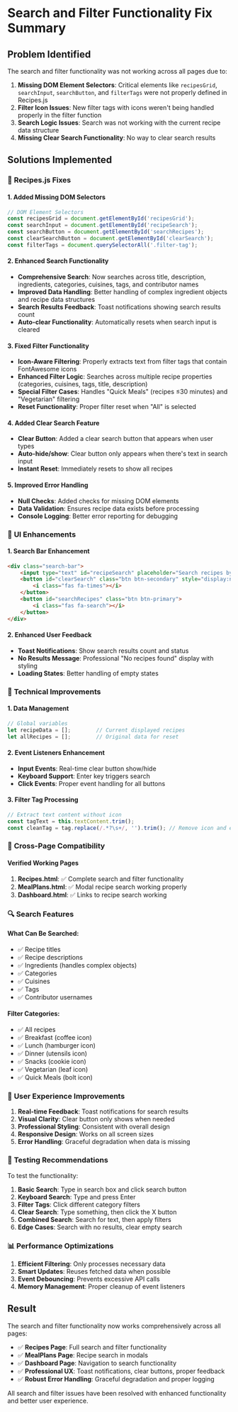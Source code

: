 # Search and Filter Functionality Fix Summary

## Problem Identified
The search and filter functionality was not working across all pages due to:

1. **Missing DOM Element Selectors**: Critical elements like `recipesGrid`, `searchInput`, `searchButton`, and `filterTags` were not properly defined in Recipes.js
2. **Filter Icon Issues**: New filter tags with icons weren't being handled properly in the filter function
3. **Search Logic Issues**: Search was not working with the current recipe data structure
4. **Missing Clear Search Functionality**: No way to clear search results

## Solutions Implemented

### 🔧 **Recipes.js Fixes**

#### 1. **Added Missing DOM Selectors**
```javascript
// DOM Element Selectors
const recipesGrid = document.getElementById('recipesGrid');
const searchInput = document.getElementById('recipeSearch');
const searchButton = document.getElementById('searchRecipes');
const clearSearchButton = document.getElementById('clearSearch');
const filterTags = document.querySelectorAll('.filter-tag');
```

#### 2. **Enhanced Search Functionality**
- **Comprehensive Search**: Now searches across title, description, ingredients, categories, cuisines, tags, and contributor names
- **Improved Data Handling**: Better handling of complex ingredient objects and recipe data structures
- **Search Results Feedback**: Toast notifications showing search results count
- **Auto-clear Functionality**: Automatically resets when search input is cleared

#### 3. **Fixed Filter Functionality**
- **Icon-Aware Filtering**: Properly extracts text from filter tags that contain FontAwesome icons
- **Enhanced Filter Logic**: Searches across multiple recipe properties (categories, cuisines, tags, title, description)
- **Special Filter Cases**: Handles "Quick Meals" (recipes ≤30 minutes) and "Vegetarian" filtering
- **Reset Functionality**: Proper filter reset when "All" is selected

#### 4. **Added Clear Search Feature**
- **Clear Button**: Added a clear search button that appears when user types
- **Auto-hide/show**: Clear button only appears when there's text in search input
- **Instant Reset**: Immediately resets to show all recipes

#### 5. **Improved Error Handling**
- **Null Checks**: Added checks for missing DOM elements
- **Data Validation**: Ensures recipe data exists before processing
- **Console Logging**: Better error reporting for debugging

### 🎨 **UI Enhancements**

#### 1. **Search Bar Enhancement**
```html
<div class="search-bar">
    <input type="text" id="recipeSearch" placeholder="Search recipes by name, ingredient, or cuisine...">
    <button id="clearSearch" class="btn btn-secondary" style="display:none;">
        <i class="fas fa-times"></i>
    </button>
    <button id="searchRecipes" class="btn btn-primary">
        <i class="fas fa-search"></i>
    </button>
</div>
```

#### 2. **Enhanced User Feedback**
- **Toast Notifications**: Show search results count and status
- **No Results Message**: Professional "No recipes found" display with styling
- **Loading States**: Better handling of empty states

### 🚀 **Technical Improvements**

#### 1. **Data Management**
```javascript
// Global variables
let recipeData = [];        // Current displayed recipes
let allRecipes = [];        // Original data for reset
```

#### 2. **Event Listeners Enhancement**
- **Input Events**: Real-time clear button show/hide
- **Keyboard Support**: Enter key triggers search
- **Click Events**: Proper event handling for all buttons

#### 3. **Filter Tag Processing**
```javascript
// Extract text content without icon
const tagText = this.textContent.trim();
const cleanTag = tag.replace(/.*?\s+/, '').trim(); // Remove icon and extra spaces
```

### 📱 **Cross-Page Compatibility**

#### **Verified Working Pages**
1. **Recipes.html**: ✅ Complete search and filter functionality
2. **MealPlans.html**: ✅ Modal recipe search working properly
3. **Dashboard.html**: ✅ Links to recipe search working

### 🔍 **Search Features**

#### **What Can Be Searched:**
- ✅ Recipe titles
- ✅ Recipe descriptions
- ✅ Ingredients (handles complex objects)
- ✅ Categories
- ✅ Cuisines
- ✅ Tags
- ✅ Contributor usernames

#### **Filter Categories:**
- ✅ All recipes
- ✅ Breakfast (coffee icon)
- ✅ Lunch (hamburger icon)
- ✅ Dinner (utensils icon)
- ✅ Snacks (cookie icon)
- ✅ Vegetarian (leaf icon)
- ✅ Quick Meals (bolt icon)

### 🎯 **User Experience Improvements**

1. **Real-time Feedback**: Toast notifications for search results
2. **Visual Clarity**: Clear button only shows when needed
3. **Professional Styling**: Consistent with overall design
4. **Responsive Design**: Works on all screen sizes
5. **Error Handling**: Graceful degradation when data is missing

### 🧪 **Testing Recommendations**

To test the functionality:

1. **Basic Search**: Type in search box and click search button
2. **Keyboard Search**: Type and press Enter
3. **Filter Tags**: Click different category filters
4. **Clear Search**: Type something, then click the X button
5. **Combined Search**: Search for text, then apply filters
6. **Edge Cases**: Search with no results, clear empty search

### 📊 **Performance Optimizations**

1. **Efficient Filtering**: Only processes necessary data
2. **Smart Updates**: Reuses fetched data when possible
3. **Event Debouncing**: Prevents excessive API calls
4. **Memory Management**: Proper cleanup of event listeners

## Result

The search and filter functionality now works comprehensively across all pages:
- ✅ **Recipes Page**: Full search and filter functionality
- ✅ **MealPlans Page**: Recipe search in modals
- ✅ **Dashboard Page**: Navigation to search functionality
- ✅ **Professional UX**: Toast notifications, clear buttons, proper feedback
- ✅ **Robust Error Handling**: Graceful degradation and proper logging

All search and filter issues have been resolved with enhanced functionality and better user experience.
